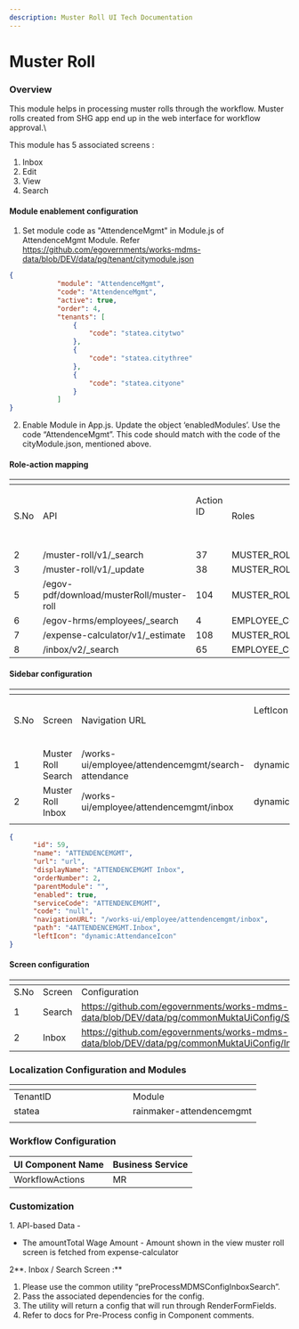 ```yaml
---
description: Muster Roll UI Tech Documentation
---
```


# Muster Roll

### Overview

This module helps in processing muster rolls through the workflow. Muster rolls created from SHG app end up in the web interface for workflow approval.\


This module has 5 associated screens :&#x20;

1. Inbox
2. Edit
3. View
4. Search

#### Module enablement configuration&#x20;

1. Set module code as "AttendenceMgmt" in Module.js of AttendenceMgmt  Module. Refer https://github.com/egovernments/works-mdms-data/blob/DEV/data/pg/tenant/citymodule.json

```json
{
            "module": "AttendenceMgmt",
            "code": "AttendenceMgmt",
            "active": true,
            "order": 4,
            "tenants": [
                {
                    "code": "statea.citytwo"
                },
                {
                    "code": "statea.citythree"
                },
                {
                    "code": "statea.cityone"
                }
            ]
}
```

2. Enable Module in App.js. Update the object ‘enabledModules’. Use the code “AttendenceMgmt”. This code should match with the code of the cityModule.json, mentioned above.

#### Role-action mapping

<table data-header-hidden><thead><tr><th width="91"></th><th width="260"></th><th width="110"></th><th></th></tr></thead><tbody><tr><td>S.No</td><td>API</td><td><p>Action ID</p><p><br></p></td><td>Roles</td></tr><tr><td>2</td><td>/muster-roll/v1/_search</td><td>37</td><td>MUSTER_ROLL_VERIFIER,MUSTER_ROLL_APPROVER</td></tr><tr><td>3</td><td>/muster-roll/v1/_update</td><td>38</td><td>MUSTER_ROLL_VERIFIER,MUSTER_ROLL_APPROVER</td></tr><tr><td>5</td><td>/egov-pdf/download/musterRoll/muster-roll</td><td>104</td><td>MUSTER_ROLL_APPROVER,MUSTER_ROLL_VERIFIER</td></tr><tr><td>6</td><td>/egov-hrms/employees/_search</td><td>4</td><td>EMPLOYEE_COMMON</td></tr><tr><td>7</td><td>/expense-calculator/v1/_estimate</td><td>108</td><td>MUSTER_ROLL_APPROVER,MUSTER_ROLL_VERIFIER</td></tr><tr><td>8</td><td>/inbox/v2/_search</td><td>65</td><td>EMPLOYEE_COMMON</td></tr></tbody></table>

#### Sidebar configuration&#x20;

<table data-header-hidden><thead><tr><th width="87"></th><th width="124"></th><th></th><th></th><th></th></tr></thead><tbody><tr><td>S.No</td><td>Screen</td><td>Navigation URL</td><td><p>LeftIcon Updates</p><p><br></p></td><td>Roles</td></tr><tr><td>1</td><td>Muster Roll Search</td><td>/works-ui/employee/attendencemgmt/search-attendance</td><td>dynamic:AttendanceIcon</td><td>MUSTER_ROLL_APPROVER,MUSTER_ROLL_VERIFIER</td></tr><tr><td>2</td><td>Muster Roll Inbox</td><td>/works-ui/employee/attendencemgmt/inbox</td><td>dynamic:AttendanceIcon</td><td>EMPLOYEE_COMMON</td></tr><tr><td></td><td></td><td></td><td></td><td></td></tr></tbody></table>

```json
{
      "id": 59,
      "name": "ATTENDENCEMGMT",
      "url": "url",
      "displayName": "ATTENDENCEMGMT Inbox",
      "orderNumber": 2,
      "parentModule": "",
      "enabled": true,
      "serviceCode": "ATTENDENCEMGMT",
      "code": "null",
      "navigationURL": "/works-ui/employee/attendencemgmt/inbox",
      "path": "4ATTENDENCEMGMT.Inbox",
      "leftIcon": "dynamic:AttendanceIcon"
}
```

#### Screen configuration&#x20;

<table data-header-hidden><thead><tr><th width="71.99999999999997"></th><th width="139"></th><th></th></tr></thead><tbody><tr><td>S.No</td><td>Screen</td><td>Configuration</td></tr><tr><td>1</td><td>Search</td><td><a href="https://github.com/egovernments/works-mdms-data/blob/c4be764c33afd9fbffacb631fb5343cb0f8c28eb/data/statea/commonMuktaUiConfig/SearchAttendanceWMSConfig.json">https://github.com/egovernments/works-mdms-data/blob/DEV/data/pg/commonMuktaUiConfig/SearchContractConfig.json</a></td></tr><tr><td>2</td><td>Inbox</td><td><a href="https://github.com/egovernments/works-mdms-data/blob/9871717c016cf8a6311d752c9390e7ea00692077/data/statea/commonMuktaUiConfig/InboxMusterConfig.json">https://github.com/egovernments/works-mdms-data/blob/DEV/data/pg/commonMuktaUiConfig/InboxConfigContracts.json</a></td></tr></tbody></table>

### Localization Configuration and Modules

<table data-header-hidden><thead><tr><th width="198"></th><th></th></tr></thead><tbody><tr><td>TenantID</td><td>Module</td></tr><tr><td>statea</td><td>rainmaker-attendencemgmt</td></tr><tr><td></td><td></td></tr></tbody></table>

### &#x20;Workflow Configuration

| UI Component Name | Business Service |
| ----------------- | ---------------- |
| WorkflowActions   | MR               |

### Customization

1\. API-based Data -&#x20;

* The amountTotal Wage Amount - Amount shown in the view muster roll screen is fetched from expense-calculator

2**.  Inbox / Search Screen :**&#x20;

1. Please use the common utility “preProcessMDMSConfigInboxSearch”.
2. Pass the associated dependencies for the config.
3. The utility will return a config that will run through RenderFormFields.
4. Refer to docs for Pre-Process config in Component comments.
